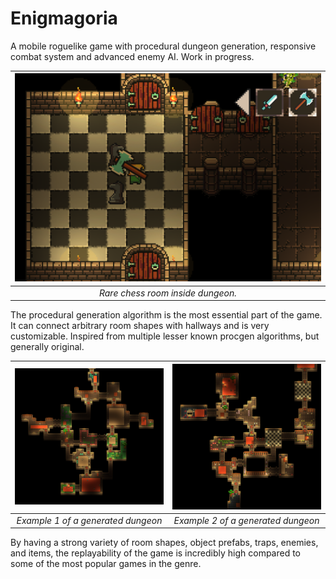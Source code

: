 # Enigmagoria
A mobile roguelike game with procedural dungeon generation, responsive combat system and advanced enemy AI. Work in progress.

| <img src="img/dungeon01.png" width="500"> |
|:--:|
| *Rare chess room inside dungeon.* |

The procedural generation algorithm is the most essential part of the game. It can connect arbitrary room shapes with hallways and is very customizable. Inspired from multiple lesser known procgen algorithms, but generally original.

| ![Example 1 of a generated dungeon](img/dungeon02.png) | ![Example 2 of a generated dungeon](img/dungeon03.png) |
|:--:|:--:|
| *Example 1 of a generated dungeon* | *Example 2 of a generated dungeon* |

By having a strong variety of room shapes, object prefabs, traps, enemies, and items, the replayability of the game is incredibly high compared to some of the most popular games in the genre.


